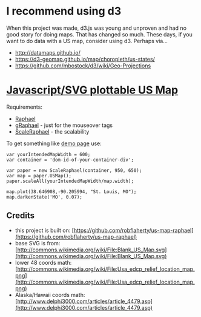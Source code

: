 # I recommend using d3

When this project was made, d3.js was young and unproven and had no good story for doing maps. That has changed so much. These days, if you want to do data with a US map, consider using d3. Perhaps via...

* http://datamaps.github.io/
* https://d3-geomap.github.io/map/choropleth/us-states/
* https://github.com/mbostock/d3/wiki/Geo-Projections



# [Javascript/SVG plottable US Map](http://the55.net/_11/sketch/us_map)


Requirements:

* [Raphael](http://raphaeljs.com/)
* [gRaphael](http://g.raphaeljs.com/) - just for the mouseover tags
* [ScaleRaphael](http://www.shapevent.com/scaleraphael/) - the scalability

To get something like [demo page](http://the55.net/_11/sketch/us_map) use:

    var yourIntendedMapWidth = 600;
    var container = 'dom-id-of-your-container-div';
   
    var paper = new ScaleRaphael(container, 950, 650);
    var map = paper.USMap();
    paper.scaleAll(yourIntendedMapWidth/map.width);
   
    map.plot(38.646908,-90.205994, "St. Louis, MO");
    map.darkenState('MO', 0.07);


## Credits

* this project is built on: [https://github.com/robflaherty/us-map-raphael](https://github.com/robflaherty/us-map-raphael)
* base SVG is from: [http://commons.wikimedia.org/wiki/File:Blank_US_Map.svg](http://commons.wikimedia.org/wiki/File:Blank_US_Map.svg)
* lower 48 coords math: [http://commons.wikimedia.org/wiki/File:Usa_edcp_relief_location_map.png](http://commons.wikimedia.org/wiki/File:Usa_edcp_relief_location_map.png)
* Alaska/Hawaii coords math: [http://www.delphi3000.com/articles/article_4479.asp](http://www.delphi3000.com/articles/article_4479.asp)
